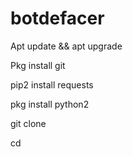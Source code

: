 # botdefacer

Apt update && apt upgrade

Pkg install git

pip2 install requests

pkg install python2

git clone 

cd
